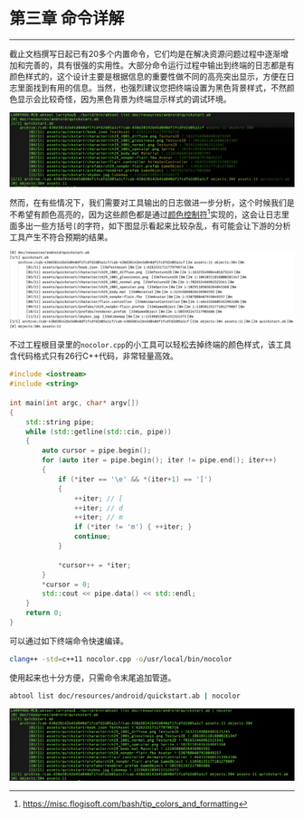# 第三章 命令详解
---

截止文档撰写日起已有20多个内置命令，它们均是在解决资源问题过程中逐渐增加和完善的，具有很强的实用性。大部分命令运行过程中输出到终端的日志都是有颜色样式的，这个设计主要是根据信息的重要性做不同的高亮突出显示，方便在日志里面找到有用的信息。当然，也强烈建议您把终端设置为黑色背景样式，不然颜色显示会比较奇怪，因为黑色背景为终端显示样式的调试环境。

![](color.png)

然而，在有些情况下，我们需要对工具输出的日志做进一步分析，这个时候我们是不希望有颜色高亮的，因为这些颜色都是通过[颜色控制符](https://misc.flogisoft.com/bash/tip_colors_and_formatting)[^1]实现的，这会让日志里面多出一些方括号`[`的字符，如下图显示看起来比较杂乱，有可能会让下游的分析工具产生不符合预期的结果。

![](color-raw.png)

不过工程根目录里的`nocolor.cpp`的小工具可以轻松去掉终端的颜色样式，该工具含代码格式只有26行C++代码，非常轻量高效。

```c++
#include <iostream>
#include <string>

int main(int argc, char* argv[]) 
{
    std::string pipe;
    while (std::getline(std::cin, pipe))
    {
        auto cursor = pipe.begin();
        for (auto iter = pipe.begin(); iter != pipe.end(); iter++)
        {
            if (*iter == '\e' && *(iter+1) == '[')
            {
                ++iter; // [
                ++iter; // d
                ++iter; // m
                if (*iter != 'm') { ++iter; }
                continue;
            }

            *cursor++ = *iter;
        }
        *cursor = 0;
        std::cout << pipe.data() << std::endl;
    }
    return 0;
}
```

可以通过如下终端命令快速编译。

```bash
clang++ -std=c++11 nocolor.cpp -o/usr/local/bin/nocolor
```

使用起来也十分方便，只需命令末尾追加管道。

```bash
abtool list doc/resources/android/quickstart.ab | nocolor
```

![](nocolor.png)

[^1]: https://misc.flogisoft.com/bash/tip_colors_and_formatting


